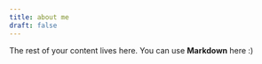 ```yaml
---
title: about me
draft: false
--- 
```


The rest of your content lives here. You can use **Markdown** here :)
